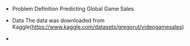 * Problem Definition
Predicting Global Game Sales 

* Data
The data was downloaded from Kaggle(https://www.kaggle.com/datasets/gregorut/videogamesales)

*
